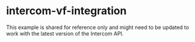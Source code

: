 # intercom-vf-integration

This example is shared for reference only and might need to be updated to work with the latest version of the Intercom API.
